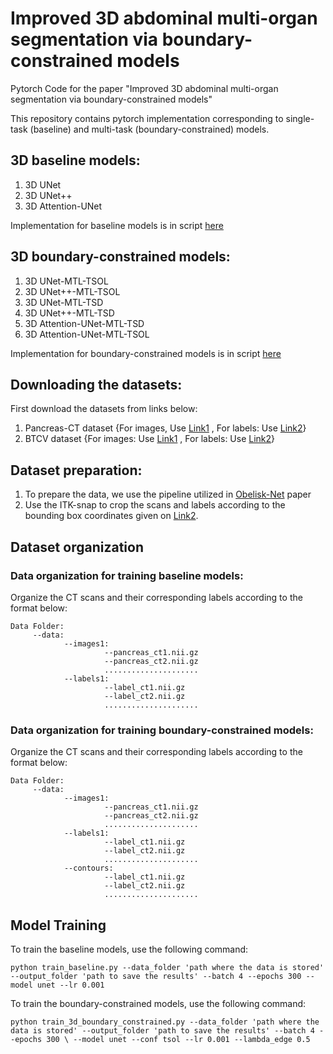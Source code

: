 # Improved 3D abdominal multi-organ segmentation via boundary-constrained models

Pytorch Code for the paper "Improved 3D abdominal multi-organ segmentation via boundary-constrained models"

This repository contains pytorch implementation corresponding to single-task (baseline) and multi-task (boundary-constrained) models.

## 3D baseline models:
1. 3D UNet
2. 3D UNet++
3. 3D Attention-UNet

Implementation for baseline models is in script [here](https://github.com/samra-irshad/3d-multitask-unet/blob/main/model/baseline_models.py)

## 3D boundary-constrained models:
1. 3D UNet-MTL-TSOL
2. 3D UNet++-MTL-TSOL
3. 3D UNet-MTL-TSD
4. 3D UNet++-MTL-TSD
5. 3D Attention-UNet-MTL-TSD
6. 3D Attention-UNet-MTL-TSOL

Implementation for boundary-constrained models is in script [here](https://github.com/samra-irshad/3d-multitask-unet/blob/main/model/boundary_constrained_models.py)

## Downloading the datasets:

First download the datasets from links below:
1. Pancreas-CT dataset {For images, Use [Link1](https://wiki.cancerimagingarchive.net/display/Public/Pancreas-CT) , For labels: Use [Link2](https://zenodo.org/record/1169361#.YnIytuhBw2w)}
2. BTCV dataset {For images: Use [Link1](https://www.synapse.org/#!Synapse:syn3193805) , For labels: Use [Link2](https://zenodo.org/record/1169361#.YnIytuhBw2w)}

## Dataset preparation:
1. To prepare the data, we use the pipeline utilized in [Obelisk-Net](https://www.sciencedirect.com/science/article/abs/pii/S136184151830611X) paper
2. Use the ITK-snap to crop the scans and labels according to the bounding box coordinates given on [Link2](https://zenodo.org/record/1169361#.YnIytuhBw2w).

## Dataset organization
### Data organization for training baseline models:
Organize the CT scans and their corresponding labels according to the format below:
```
Data Folder:
     --data:
            --images1:
                     --pancreas_ct1.nii.gz
                     --pancreas_ct2.nii.gz
                     .....................
            --labels1:
                     --label_ct1.nii.gz
                     --label_ct2.nii.gz
                     .....................
```
### Data organization for training boundary-constrained models:
Organize the CT scans and their corresponding labels according to the format below:
```
Data Folder:
     --data:
            --images1:
                     --pancreas_ct1.nii.gz
                     --pancreas_ct2.nii.gz
                     .....................
            --labels1:
                     --label_ct1.nii.gz
                     --label_ct2.nii.gz
                     .....................
            --contours:
                     --label_ct1.nii.gz
                     --label_ct2.nii.gz
                     .....................
```
## Model Training 
To train the baseline models, use the following command:

`python train_baseline.py --data_folder 'path where the data is stored' --output_folder 'path to save the results' --batch 4 --epochs 300 --model unet --lr 0.001`

To train the boundary-constrained models, use the following command:

`python train_3d_boundary_constrained.py --data_folder 'path where the data is stored' --output_folder 'path to save the results' --batch 4 --epochs 300 \
--model unet --conf tsol --lr 0.001 --lambda_edge 0.5`
